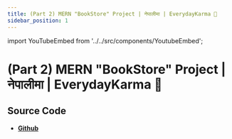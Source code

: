 ```yaml
---
title: (Part 2) MERN "BookStore" Project | नेपालीमा | EverydayKarma 🧩
sidebar_position: 1
---
```


import YouTubeEmbed from '../../src/components/YoutubeEmbed';

# (Part 2) MERN "BookStore" Project | नेपालीमा | EverydayKarma 🧩

<YouTubeEmbed videoId="4dkQ1EN7Xi4" />

## Source Code

- [**Github**](https://github.com/isarojdahal/node-js-workshop)